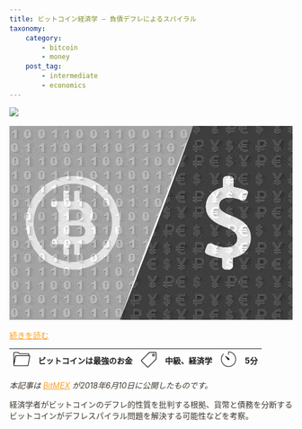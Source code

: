 ```yaml
---
title: ビットコイン経済学 – 負債デフレによるスパイラル
taxonomy:
    category:
        - bitcoin
        - money
    post_tag:
        - intermediate
        - economics
---
```


<style>
img[alt*="Category"], 
img[alt*="Tag"], 
img[alt*="Time"] {
    width:30px;
    height:30px;
    object-fit: cover;
}
p {
    color: #3d362d;
}
a {
    color: #ff9f1c;
}
a:hover {
    color: #2ec4b6;
}
</style>

[![ ](/_images/deflationary_debt_spiral_1.jpeg)](https://blog.bitmex.com/ja_jp-bitcoin-economics-part-3/)

![ ](/_images/deflationary_debt_spiral_2.png)

[続きを読む](https://blog.bitmex.com/ja_jp-bitcoin-economics-part-3/)


|  ![Category](/_images/category.png)  |  ビットコインは最強のお金  |  ![Tag](/_images/tag.png)  |  中級、経済学  | ![Time](/_images/timer.png)  |  5分  |
| ---- | ---- | ---- | ---- | ---- | ---- |

*本記事は [BitMEX](https://www.bitmex.com/) が2018年6月10日に公開したものです。*

経済学者がビットコインのデフレ的性質を批判する根拠、貨幣と債務を分断するビットコインがデフレスパイラル問題を解決する可能性などを考察。